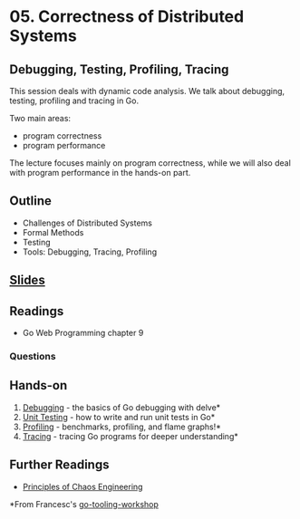 # 05. Correctness of Distributed Systems
## Debugging, Testing, Profiling, Tracing

This session deals with dynamic code analysis.
We talk about debugging, testing, profiling and tracing in Go.

Two main areas:

- program correctness
- program performance

The lecture focuses mainly on program correctness, while we will also deal with
program performance in the hands-on part.

## Outline

- Challenges of Distributed Systems
- Formal Methods
- Testing
- Tools: Debugging, Tracing, Profiling

## [Slides](slides/05-Correctness.pdf)

## Readings
- Go Web Programming chapter 9

### Questions


## Hands-on

1. [Debugging](1-debugging/1-delve.md) - the basics of Go debugging with delve*
2. [Unit Testing](2-testing/1-go-test.md) - how to write and run unit tests in Go*
3. [Profiling](3-profiling/1-benchmarks.md) - benchmarks, profiling, and flame graphs!*
4. [Tracing](4-tracing/1-tracing.md) - tracing Go programs for deeper understanding*


## Further Readings

- [Principles of Chaos Engineering](http://principlesofchaos.org/)


*From Francesc's [go-tooling-workshop](https://github.com/campoy/go-tooling-workshop)
